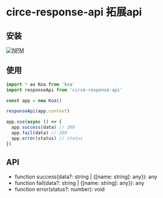# circe-response-api 拓展api

## 安装

[![NPM](https://nodei.co/npm/circe-response-api.png?downloads=true)](https://nodei.co/npm/circe-response-api/)

## 使用

```typescript
import * as Koa from 'koa'
import responseApi from 'circe-response-api'

const app = new Koa()

responseApi(app.context)

app.use(async () => {
  app.success(data) // 200
  app.fail(data) // 200
  app.error(status) // status
})
```

## API

- function success(data?: string | {[name: string]: any}): any
- function fail(data?: string | {[name: string]: any}): any
- function error(status?: number): void
